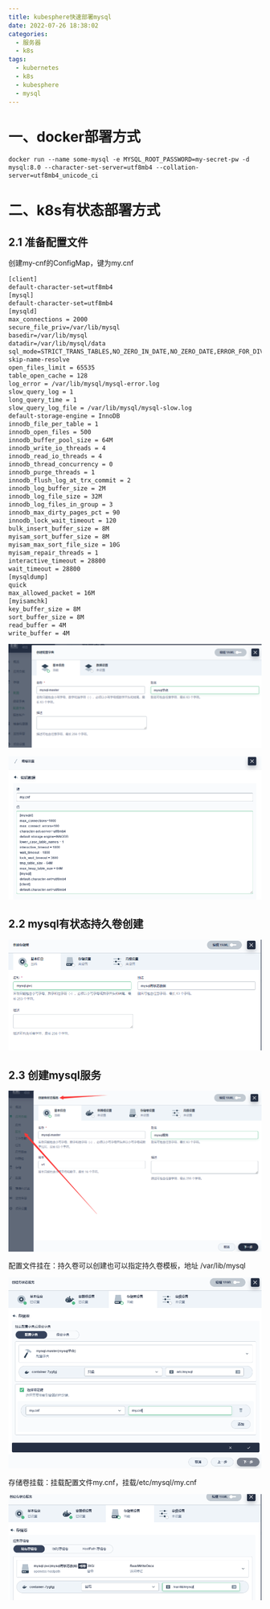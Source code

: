 ```yaml
---
title: kubesphere快速部署mysql
date: 2022-07-26 18:38:02
categories:
  - 服务器
  - k8s
tags:
  - kubernetes 
  - k8s
  - kubesphere
  - mysql
---
```


# 一、docker部署方式

```
docker run --name some-mysql -e MYSQL_ROOT_PASSWORD=my-secret-pw -d mysql:8.0 --character-set-server=utf8mb4 --collation-server=utf8mb4_unicode_ci
```



# 二、k8s有状态部署方式

## 2.1 准备配置文件

创建my-cnf的ConfigMap，键为my.cnf

```
[client]
default-character-set=utf8mb4
[mysql]
default-character-set=utf8mb4
[mysqld]
max_connections = 2000
secure_file_priv=/var/lib/mysql
basedir=/var/lib/mysql
datadir=/var/lib/mysql/data
sql_mode=STRICT_TRANS_TABLES,NO_ZERO_IN_DATE,NO_ZERO_DATE,ERROR_FOR_DIVISION_BY_ZERO,NO_ENGINE_SUBSTITUTION
skip-name-resolve
open_files_limit = 65535
table_open_cache = 128
log_error = /var/lib/mysql/mysql-error.log
slow_query_log = 1
long_query_time = 1
slow_query_log_file = /var/lib/mysql/mysql-slow.log
default-storage-engine = InnoDB
innodb_file_per_table = 1
innodb_open_files = 500
innodb_buffer_pool_size = 64M
innodb_write_io_threads = 4
innodb_read_io_threads = 4
innodb_thread_concurrency = 0
innodb_purge_threads = 1
innodb_flush_log_at_trx_commit = 2
innodb_log_buffer_size = 2M
innodb_log_file_size = 32M
innodb_log_files_in_group = 3
innodb_max_dirty_pages_pct = 90
innodb_lock_wait_timeout = 120
bulk_insert_buffer_size = 8M
myisam_sort_buffer_size = 8M
myisam_max_sort_file_size = 10G
myisam_repair_threads = 1
interactive_timeout = 28800
wait_timeout = 28800
[mysqldump]
quick
max_allowed_packet = 16M
[myisamchk]
key_buffer_size = 8M
sort_buffer_size = 8M
read_buffer = 4M
write_buffer = 4M
```

![1663167746173](kubesphere快速部署mysql/1663167746173.png)

![1663170735856](kubesphere快速部署mysql/1663170735856.png)





## 2.2 mysql有状态持久卷创建

![1663167951290](kubesphere快速部署mysql/1663167951290.png)

## 2.3 创建mysql服务

![1663168060307](kubesphere快速部署mysql/1663168060307.png)

配置文件挂在：持久卷可以创建也可以指定持久卷模板，地址 /var/lib/mysql

![1663169165653](kubesphere快速部署mysql/1663169165653.png)

存储卷挂载：挂载配置文件my.cnf，挂载/etc/mysql/my.cnf

![1663169211109](kubesphere快速部署mysql/1663169211109.png)

# 